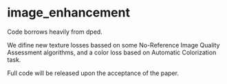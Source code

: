 # image_enhancement

Code borrows heavily from dped.

We difine new texture losses bassed on some No-Reference Image Quality Assessment algorithms, and a color loss based on Automatic Colorization task.

Full code will be released upon the acceptance of the paper.